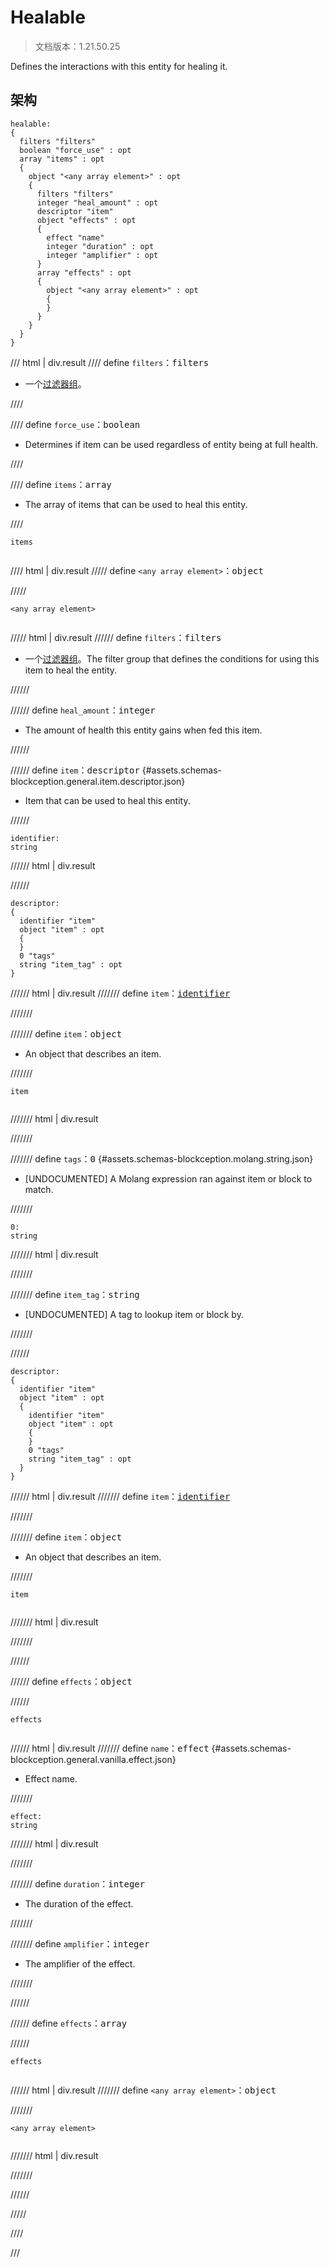 # Healable

> 文档版本：1.21.50.25

Defines the interactions with this entity for healing it.

## 架构

```mcschema
healable:
{
  filters "filters"
  boolean "force_use" : opt
  array "items" : opt
  {
    object "<any array element>" : opt
    {
      filters "filters"
      integer "heal_amount" : opt
      descriptor "item"
      object "effects" : opt
      {
        effect "name"
        integer "duration" : opt
        integer "amplifier" : opt
      }
      array "effects" : opt
      {
        object "<any array element>" : opt
        {
        }
      }
    }
  }
}

```

/// html | div.result
//// define
`filters`：<samp>filters</samp>

- 一个[过滤器组](../filter.md)。


////


//// define
`force_use`：<samp>boolean</samp>

- Determines if item can be used regardless of entity being at full health.


////


//// define
`items`：<samp>array</samp>

- The array of items that can be used to heal this entity.


////

<div class="language-text highlight"><span class="filename"><code>items</code></span><pre id="__code_1"><span></span></pre></div>

//// html | div.result
///// define
`<any array element>`：<samp>object</samp>


/////

<div class="language-text highlight"><span class="filename"><code>&lt;any array element&gt;</code></span><pre id="__code_1"><span></span></pre></div>

///// html | div.result
////// define
`filters`：<samp>filters</samp>

- 一个[过滤器组](../filter.md)。The filter group that defines the conditions for using this item to heal the entity.


//////


////// define
`heal_amount`：<samp>integer</samp>

- The amount of health this entity gains when fed this item.


//////


////// define
`item`：<samp>descriptor</samp> {#assets.schemas-blockception.general.item.descriptor.json}

- Item that can be used to heal this entity.


//////

```mcschema
identifier:
string

```

////// html | div.result

//////



```mcschema
descriptor:
{
  identifier "item"
  object "item" : opt
  {
  }
  0 "tags"
  string "item_tag" : opt
}

```

////// html | div.result
/////// define
`item`：<samp>[identifier](#assets.schemas-blockception.general.item.identifier.json)</samp>


///////


/////// define
`item`：<samp>object</samp>

- An object that describes an item.


///////

<div class="language-text highlight"><span class="filename"><code>item</code></span><pre id="__code_1"><span></span></pre></div>

/////// html | div.result

///////



/////// define
`tags`：<samp>0</samp> {#assets.schemas-blockception.molang.string.json}

- [UNDOCUMENTED] A Molang expression ran against item or block to match.


///////

```mcschema
0:
string

```

/////// html | div.result

///////



/////// define
`item_tag`：<samp>string</samp>

- [UNDOCUMENTED] A tag to lookup item or block by.


///////


//////


```mcschema
descriptor:
{
  identifier "item"
  object "item" : opt
  {
    identifier "item"
    object "item" : opt
    {
    }
    0 "tags"
    string "item_tag" : opt
  }
}

```

////// html | div.result
/////// define
`item`：<samp>[identifier](#assets.schemas-blockception.general.item.identifier.json)</samp>


///////


/////// define
`item`：<samp>object</samp>

- An object that describes an item.


///////

<div class="language-text highlight"><span class="filename"><code>item</code></span><pre id="__code_1"><span></span></pre></div>

/////// html | div.result

///////



//////




////// define
`effects`：<samp>object</samp>


//////

<div class="language-text highlight"><span class="filename"><code>effects</code></span><pre id="__code_1"><span></span></pre></div>

////// html | div.result
/////// define
`name`：<samp>effect</samp> {#assets.schemas-blockception.general.vanilla.effect.json}

- Effect name.


///////

```mcschema
effect:
string

```

/////// html | div.result

///////



/////// define
`duration`：<samp>integer</samp>

- The duration of the effect.


///////


/////// define
`amplifier`：<samp>integer</samp>

- The amplifier of the effect.


///////


//////


////// define
`effects`：<samp>array</samp>


//////

<div class="language-text highlight"><span class="filename"><code>effects</code></span><pre id="__code_1"><span></span></pre></div>

////// html | div.result
/////// define
`<any array element>`：<samp>object</samp>


///////

<div class="language-text highlight"><span class="filename"><code>&lt;any array element&gt;</code></span><pre id="__code_1"><span></span></pre></div>

/////// html | div.result

///////


//////



/////


////


///


